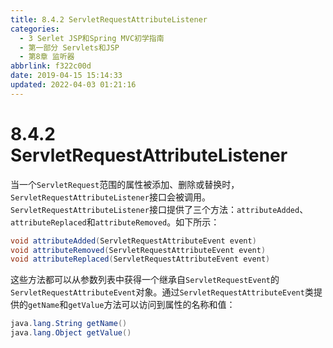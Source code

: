 ```yaml
---
title: 8.4.2 ServletRequestAttributeListener
categories: 
  - 3 Serlet JSP和Spring MVC初学指南
  - 第一部分 Servlets和JSP
  - 第8章 监听器
abbrlink: f322c00d
date: 2019-04-15 15:14:33
updated: 2022-04-03 01:21:16
---
```

# 8.4.2 ServletRequestAttributeListener #
当一个`ServletRequest`范围的属性被添加、删除或替换时，`ServletRequestAttributeListener`接口会被调用。`ServletRequestAttributeListener`接口提供了三个方法：`attributeAdded`、`attributeReplaced`和`attributeRemoved`。如下所示：
```java
void attributeAdded(ServletRequestAttributeEvent event)
void attributeRemoved(ServletRequestAttributeEvent event)
void attributeReplaced(ServletRequestAttributeEvent event)
```
这些方法都可以从参数列表中获得一个继承自`ServletRequestEvent`的`ServletRequestAttributeEvent`对象。通过`ServletRequestAttributeEvent`类提供的`getName`和`getValue`方法可以访问到属性的名称和值：
```java
java.lang.String getName()
java.lang.Object getValue()
```


